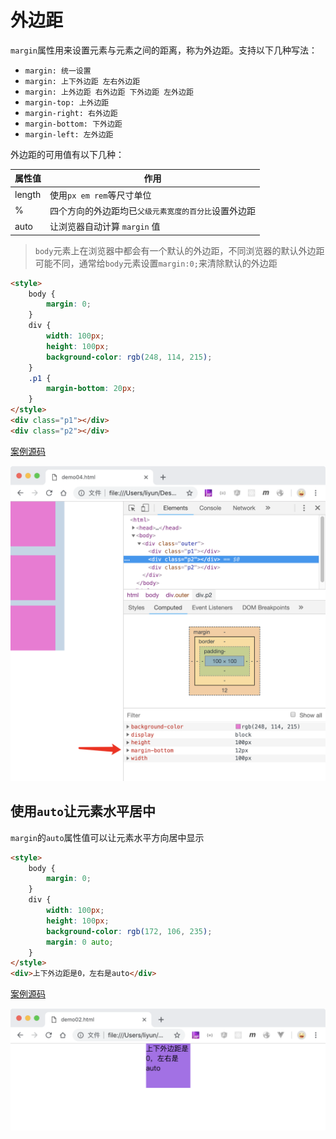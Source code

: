 # 外边距

`margin`属性用来设置元素与元素之间的距离，称为外边距。支持以下几种写法：

-   `margin: 统一设置`
-   `margin: 上下外边距 左右外边距`
-   `margin: 上外边距 右外边距 下外边距 左外边距`
-   `margin-top: 上外边距`
-   `margin-right: 右外边距`
-   `margin-bottom: 下外边距`
-   `margin-left: 左外边距`

外边距的可用值有以下几种：

| 属性值 | 作用                                                 |
| ------ | ---------------------------------------------------- |
| length | 使用`px em rem`等尺寸单位                            |
| %      | 四个方向的外边距均已`父级元素宽度的百分比`设置外边距 |
| auto   | 让浏览器自动计算 `margin` 值                         |

> `body`元素上在浏览器中都会有一个默认的外边距，不同浏览器的默认外边距可能不同，通常给`body`元素设置`margin:0;`来清除默认的外边距

```html
<style>
    body {
        margin: 0;
    }
    div {
        width: 100px;
        height: 100px;
        background-color: rgb(248, 114, 215);
    }
    .p1 {
        margin-bottom: 20px;
    }
</style>
<div class="p1"></div>
<div class="p2"></div>
```

[案例源码](./demo/demo01.html)

![](./images/01.png)

## 使用`auto`让元素水平居中

`margin`的`auto`属性值可以让元素水平方向居中显示

```html
<style>
    body {
        margin: 0;
    }
    div {
        width: 100px;
        height: 100px;
        background-color: rgb(172, 106, 235);
        margin: 0 auto;
    }
</style>
<div>上下外边距是0，左右是auto</div>
```

[案例源码](./demo/demo02.html)

![](./images/02.png)
